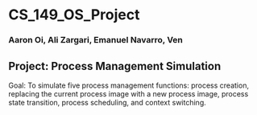 # CS_149_OS_Project


### Aaron Oi, Ali Zargari, Emanuel Navarro, Ven ###

## Project: Process Management Simulation ##

Goal: To simulate five process management functions: process creation, replacing the 
current process image with a new process image, process state transition, process scheduling, 
and context switching.
